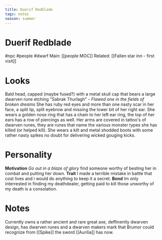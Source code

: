 ```yaml
---
title: Duerif Redblade
tags: notes
season: summer
---
```

 
# Duerif Redblade
#npc #people #dwarf 
Main: [[people MOC]]
Related: [[Fallen star inn - first visit]]

# Looks
Bald head, capped (maybe fused?) with a metal skull cap that bears a large dwarven rune etching "Sabrak Thurlagh" - *Flawed one in the fields of broken dreams*
She has ruby red eyes and more than one nasty scar in her face, a split lip, split eyebrow and missing the lower bit of her right ear.
She wears a golden nose ring that has a chain to her left ear ring, the top of her ears has a row of piercings as well.
Her arms are covered in tattoo's of dwarven runes, they are runes that name the various monster types she has killed (or helped kill).
She wears a kilt and metal shodded boots with some rather nasty spikes no doubt for delivering wicked gouging kicks.

# Personality
**Motivation** *Go out in a blaze of glory* find someone worthy of besting her in combat and putting her down.
**Trait** I made a terrible mistake in battle that cost lives and i would do anything to keep it a secret.
**Bond** Im only interrested in finding my deathdealer, getting paid to kill those unworthy of my death is a consolation.

# Notes
Currently owns a rather ancient and rare great axe, deffinently dwarven design, has dwarven runes and a dwarven makers mark that Brumor could recognize from [[Spike]] the sword [[Aurilia]] has now.
